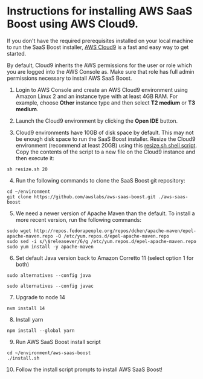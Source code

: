 # Instructions for installing AWS SaaS Boost using AWS Cloud9.

If you don't have the required prerequisites installed on your local machine to run the SaaS Boost installer, [AWS Cloud9](https://aws.amazon.com/cloud9/) is a fast and easy way to get started.

By default, Cloud9 inherits the AWS permissions for the user or role which you are logged into the AWS Console as. Make sure that role has full admin permissions necessary to install AWS SaaS Boost.

1.	Login to AWS Console and create an AWS Cloud9 environment using Amazon Linux 2 and an instance type with at least 4GB RAM. For example, choose **Other** instance type and then select **T2 medium** or **T3 medium**.

2.	Launch the Cloud9 environment by clicking the **Open IDE** button.

3.	Cloud9 environments have 10GB of disk space by default. This may not be enough disk space to run the SaaS Boost installer. Resize the Cloud9 environment (recommend at least 20GB) using this [resize.sh shell script](https://docs.aws.amazon.com/cloud9/latest/user-guide/move-environment.html#move-environment-resize). Copy the contents of the script to a new file on the Cloud9 instance and then execute it:
```
sh resize.sh 20
```

4.	Run the following commands to clone the SaaS Boost git repository:
```
cd ~/environment
git clone https://github.com/awslabs/aws-saas-boost.git ./aws-saas-boost
```
5.	We need a newer version of Apache Maven than the default. To install a more recent version, run the following commands:
```
sudo wget http://repos.fedorapeople.org/repos/dchen/apache-maven/epel-apache-maven.repo -O /etc/yum.repos.d/epel-apache-maven.repo
sudo sed -i s/\$releasever/6/g /etc/yum.repos.d/epel-apache-maven.repo
sudo yum install -y apache-maven
```

6.	Set default Java version back to Amazon Corretto 11 (select option 1 for both)
```
sudo alternatives --config java

sudo alternatives --config javac
```
7.	Upgrade to node 14
```
nvm install 14
```

8.	Install yarn
```
npm install --global yarn
```

9.	Run AWS SaaS Boost install script
```
cd ~/environment/aws-saas-boost
./install.sh
```

10. Follow the install script prompts to install AWS SaaS Boost!
